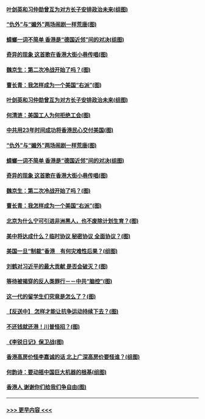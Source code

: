 #### [叶剑英和习仲勋曾互为对方长子安排政治未来(组图)](../pages/p4/907786.md?t=09182255) 
#### [“仇外”与“媚外”两场闹剧一样荒唐(图)](../pages/p4/907689.md?t=09182255) 
#### [蟑螂一词不简单 香港是“德国近邻”间的对决(组图)](../pages/p4/907618.md?t=09182255) 
#### [奇异的现象 这首歌在香港大街小巷传唱(图)](../pages/p4/907583.md?t=09182255) 
#### [魏京生：第二次冷战开始了吗？(图)](../pages/p4/907581.md?t=09182255) 
#### [曹长青：我怎样成为一个美国“右派”(图)](../pages/p4/907580.md?t=09182255) 
#### [叶剑英和习仲勋曾互为对方长子安排政治未来(组图)](../pages/p4/907786.md?t=09182255) 
#### [何清涟：美国工人为何拒绝工会(图)](../pages/p4/907701.md?t=09182255) 
#### [中共用23年时间成功将香港民心交付美国(图)](../pages/p4/907698.md?t=09182255) 
#### [“仇外”与“媚外”两场闹剧一样荒唐(图)](../pages/p4/907689.md?t=09182255) 
#### [蟑螂一词不简单 香港是“德国近邻”间的对决(组图)](../pages/p4/907618.md?t=09182255) 
#### [奇异的现象 这首歌在香港大街小巷传唱(图)](../pages/p4/907583.md?t=09182255) 
#### [魏京生：第二次冷战开始了吗？(图)](../pages/p4/907581.md?t=09182255) 
#### [曹长青：我怎样成为一个美国“右派”(图)](../pages/p4/907580.md?t=09182255) 
#### [北京为什么宁可引进非洲黑人，也不废除计划生育？(图)](../pages/p4/907577.md?t=09182255) 
#### [美中将达成什么？临时协议 秘密协议 全面协议？(图)](../pages/p4/907576.md?t=09182255) 
#### [美国一旦“制裁”香港　有何灾难性后果？(组图)](../pages/p4/907575.md?t=09182255) 
#### [刘鹤对习近平的最大贡献 是否会破灭？(图)](../pages/p4/907509.md?t=09182255) 
#### [等待被揭穿的反人类罪行－－中共“脑控”(图)](../pages/p4/907167.md?t=09182255) 
#### [这一代的留学生们究竟是怎么了？(图)](../pages/p4/907473.md?t=09182255) 
#### [【反送中】 怎样才能让抗争运动持续下去？(图)](../pages/p4/907466.md?t=09182255) 
#### [不还钱就还港！川普怪招？(图)](../pages/p4/907474.md?t=09182255) 
#### [《李锐日记》保卫战(图)](../pages/p4/907465.md?t=09182255) 
#### [香港高房价怪李嘉诚的话 北上广深高房价要怪谁？(组图)](../pages/p4/907471.md?t=09182255) 
#### [何韵诗：要动摇中国巨大机器的根基(组图)](../pages/p4/907469.md?t=09182255) 
#### [香港人 谢谢你们给我们争自由(图)](../pages/p4/907402.md?t=09182255) 

----
#### [ >>> 更早内容 <<< ](../indexes/p4-earlier.md)
